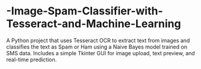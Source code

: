 # -Image-Spam-Classifier-with-Tesseract-and-Machine-Learning
A Python project that uses Tesseract OCR to extract text from images and classifies the text as Spam or Ham using a Naive Bayes model trained on SMS data. Includes a simple Tkinter GUI for image upload, text preview, and real-time prediction.
